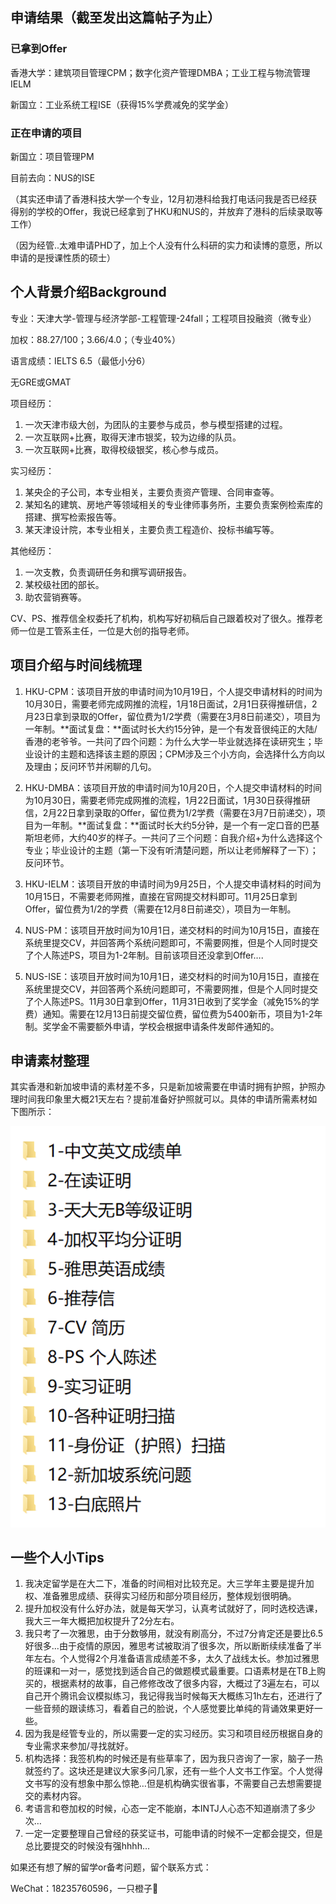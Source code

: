 ## 申请结果（截至发出这篇帖子为止）

### 已拿到Offer

香港大学：建筑项目管理CPM；数字化资产管理DMBA；工业工程与物流管理IELM

新国立：工业系统工程ISE（获得15%学费减免的奖学金）

### 正在申请的项目

新国立：项目管理PM

目前去向：NUS的ISE

（其实还申请了香港科技大学一个专业，12月初港科给我打电话问我是否已经获得别的学校的Offer，我说已经拿到了HKU和NUS的，并放弃了港科的后续录取等工作）

（因为经管..太难申请PHD了，加上个人没有什么科研的实力和读博的意愿，所以申请的是授课性质的硕士）

 

## 个人背景介绍Background

专业：天津大学-管理与经济学部-工程管理-24fall；工程项目投融资（微专业）

加权：88.27/100；3.66/4.0；（专业40%）

语言成绩：IELTS 6.5（最低小分6）

无GRE或GMAT

项目经历：

1. 一次天津市级大创，为团队的主要参与成员，参与模型搭建的过程。
2. 一次互联网+比赛，取得天津市银奖，较为边缘的队员。
3. 一次互联网+比赛，取得校级银奖，核心参与成员。

实习经历：

1. 某央企的子公司，本专业相关，主要负责资产管理、合同审查等。
2. 某知名的建筑、房地产等领域相关的专业律师事务所，主要负责案例检索库的搭建、撰写检索报告等。
3. 某天津设计院，本专业相关，主要负责工程造价、投标书编写等。

其他经历：

1. 一次支教，负责调研任务和撰写调研报告。
2. 某校级社团的部长。
3. 助农营销赛等。

CV、PS、推荐信全权委托了机构，机构写好初稿后自己跟着校对了很久。推荐老师一位是工管系主任，一位是大创的指导老师。

 

## 项目介绍与时间线梳理

1. HKU-CPM：该项目开放的申请时间为10月19日，个人提交申请材料的时间为10月30日，需要老师完成网推的流程，1月18日面试，2月1日获得推研信，2月23日拿到录取的Offer，留位费为1/2学费（需要在3月8日前递交），项目为一年制。**面试复盘：**面试时长大约15分钟，是一个有发音很纯正的大陆/香港的老爷爷。一共问了四个问题：为什么大学一毕业就选择在读研究生；毕业设计的主题和选择该主题的原因；CPM涉及三个小方向，会选择什么方向以及理由；反问环节并闲聊的几句。

2. HKU-DMBA：该项目开放的申请时间为10月20日，个人提交申请材料的时间为10月30日，需要老师完成网推的流程，1月22日面试，1月30日获得推研信，2月22日拿到录取的Offer，留位费为1/2学费（需要在3月7日前递交），项目为一年制。**面试复盘：**面试时长大约5分钟，是一个有一定口音的巴基斯坦老师，大约40岁的样子。一共问了三个问题：自我介绍+为什么选择这个专业；毕业设计的主题（第一下没有听清楚问题，所以让老师解释了一下）；反问环节。

3. HKU-IELM：该项目开放的申请时间为9月25日，个人提交申请材料的时间为10月15日，不需要老师网推，直接在官网提交材料即可。11月25日拿到Offer，留位费为1/2的学费（需要在12月8日前递交），项目为一年制。
4. NUS-PM：该项目开放时间为10月1日，递交材料的时间为10月15日，直接在系统里提交CV，并回答两个系统问题即可，不需要网推，但是个人同时提交了个人陈述PS，项目为1-2年制。目前该项目还没拿到Offer….
5. NUS-ISE：该项目开放时间为10月1日，递交材料的时间为10月15日，直接在系统里提交CV，并回答两个系统问题即可，不需要网推，但是个人同时提交了个人陈述PS。11月30日拿到Offer，11月31日收到了奖学金（减免15%的学费）通知。需要在12月13日前提交留位费，留位费为5400新币，项目为1-2年制。奖学金不需要额外申请，学校会根据申请条件发邮件通知的。

 

## 申请素材整理

其实香港和新加坡申请的素材差不多，只是新加坡需要在申请时拥有护照，护照办理时间我印象里大概21天左右？提前准备好护照就可以。具体的申请所需素材如下图所示：

![img](images/orange/orange_1.png)

 

## 一些个人小Tips

1. 我决定留学是在大二下，准备的时间相对比较充足。大三学年主要是提升加权、准备雅思成绩、获得实习经历和部分项目经历，整体规划很明确。
2. 提升加权没有什么好办法，就是每天学习，认真考试就好了，同时选校选课，我大三一年大概把加权提升了2分左右。
3. 我只考了一次雅思，由于分数够用，就没有刷高分，不过7分肯定还是要比6.5好很多…由于疫情的原因，雅思考试被取消了很多次，所以断断续续准备了半年左右。个人觉得2个月准备语言成绩差不多，太久了战线太长。参加过雅思的班课和一对一，感觉找到适合自己的做题模式最重要。口语素材是在TB上购买的，根据素材的故事，自己修修改改了很多内容，大概过了3遍左右，可以自己开个腾讯会议模拟练习，我记得我当时候每天大概练习1h左右，还进行了一些音频的跟读练习，看着自己的脸说，个人感觉要比单纯的背诵效果更好一些。
4. 因为我是经管专业的，所以需要一定的实习经历。实习和项目经历根据自身的专业需求来参加/寻找就好。
5. 机构选择：我签机构的时候还是有些草率了，因为我只咨询了一家，脑子一热就签约了。这块还是建议大家多问几家，还有一些个人文书工作室。个人觉得文书写的没有想象中那么惊艳…但是机构确实很省事，不需要自己去想需要提交的素材内容。
6. 考语言和卷加权的时候，心态一定不能崩，本INTJ人心态不知道崩溃了多少次…
7. 一定一定要整理自己曾经的获奖证书，可能申请的时候不一定都会提交，但是总比要提交的时候没有强hhhh…

 

如果还有想了解的留学or备考问题，留个联系方式：

WeChat：18235760596，一只橙子🍊